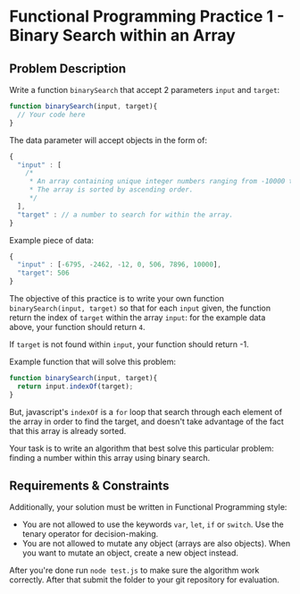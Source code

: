 # Functional Programming Practice 1 - Binary Search within an Array

## Problem Description

Write a function `binarySearch` that accept 2 parameters `input` and `target`:

```javascript
function binarySearch(input, target){
  // Your code here
}
```

The data parameter will accept objects in the form of:

```javascript
{
  "input" : [
    /*
     * An array containing unique integer numbers ranging from -10000 to 10000.
     * The array is sorted by ascending order.
     */
  ],
  "target" : // a number to search for within the array.
}
```

Example piece of data:

```javascript
{
  "input" : [-6795, -2462, -12, 0, 506, 7896, 10000],
  "target": 506
}
```

The objective of this practice is to write your own function `binarySearch(input, target)` so that for each `input` given, the function return the index of `target` within the array `input`: for the example data above, your function should return `4`.

If `target` is not found within `input`, your function should return -1.

Example function that will solve this problem:

```javascript
function binarySearch(input, target){
  return input.indexOf(target);
}
```

But, javascript's `indexOf` is a `for` loop that search through each element of the array in order to find the target, and doesn't take advantage of the fact that this array is already sorted.

Your task is to write an algorithm that best solve this particular problem: finding a number within this array using binary search.

## Requirements & Constraints

Additionally, your solution must be written in Functional Programming style:

- You are not allowed to use the keywords `var`, `let`, `if` or `switch`. Use the tenary operator for decision-making.
- You are not allowed to mutate any object (arrays are also objects). When you want to mutate an object, create a new object instead.

After you're done run `node test.js` to make sure the algorithm work correctly. After that submit the folder to your git repository for evaluation.
